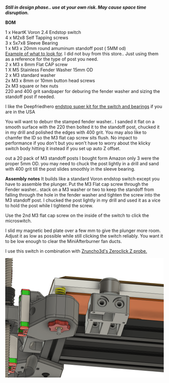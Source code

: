  ***Still in design phase.. use at your own risk. May cause space time disruption.***

**BOM**

 1 x HeartK Voron 2.4 Endstop switch      
 4 x M2x8 Self Tapping screws      
 3 x 5x7x8 Sleeve Bearing      
 1 x M3 x 20mm round amuminum standoff post ( 5MM od)   
      [Example of what to look for](https://www.aliexpress.com/item/2251832695751106.html?spm=a2g0o.productlist.0.0.39d572d1Ikaegt&algo_pvid=0ef968d6-c41a-4bf9-8728-aab261ae0f26&aem_p4p_detail=202207041141012168556211044480003127304&algo_exp_id=0ef968d6-c41a-4bf9-8728-aab261ae0f26-4&pdp_ext_f=%7B%22sku_id%22%3A%2265705928134%22%7D&pdp_npi=2%40dis%21USD%21%212.23%21%21%21%21%21%402132f35216569600607318207ec8b9%2165705928134%21sea). I did not buy from this store.. Just using them as a reference for the type of post you need.    
 2 x M3 x 8mm Flat CAP screw      
 1 X M5 Stainless Fender Washer 15mm OD      
 2 x M3 standard washer      
 2x M3 x 8mm or 10mm button head screws      
 2x M3 square or hex nuts      
 220 and 400 grit sandpaper for deburing the fender washer and sizing the standoff post if needed.      
 
 I like the Deepfriedhero [endstop super kit for the switch and bearings](https://deepfriedhero.in/products/voron-2-4-sexbolt-z-endstop-super-kit?_pos=4&_sid=4148419ee&_ss=r) if you are in the USA      
 
 You will want to deburr the stamped fender washer.. I sanded it flat on a smooth surface with the 220 then bolted it to the standoff post, chucked it in my drill and polished the edges with 400 grit. You may also like to chamfer the ID so the M3 flat cap screw sits flush.  No impact to performance if you don't but you won't have to worry about the klicky switch body hitting it instead if you set up auto Z offset.           
 
 out a 20 pack of M3 standoff posts I bought form Amazon only 3 were the proper 5mm OD. you may need to chuck the post lightly in a drill and sand with 400 grit till the post slides smoothly in the sleeve bearing. 
 
 **Assembly notes**
 It builds like a standard Voron endstop switch except you have to assemble the plunger.
 Put the M3 Flat cap screw through the Fender washer.. stack on a M3 washer or two to keep the standoff from falling through the hole in the fender washer and tighten the screw into the M3 standoff post. I chucked the post lightly in my drill and used it as a vice to hold the post while I tightend the screw. 
 
 Use the 2nd M3 flat cap screw  on the inside of the switch to click the microswitch. 
 
 I slid my magnetic bed plate over a few mm to give the plunger more room. Adjust it as low as possible while still clicking the switch reliably. You want it to be low enough to clear the MiniAfterburner fan ducts. 
 
 I use this switch in combination with [Zruncho3d's  Zeroclick Z probe.](https://github.com/zruncho3d/ZeroClick)      
 
 
 
![Design Image](./NotaSexboltimage.png)
